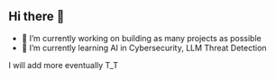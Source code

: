 ## Hi there 👋
- 🔭 I’m currently working on building as many projects as possible
- 🌱 I’m currently learning AI in Cybersecurity, LLM Threat Detection 

I will add more eventually T_T 




<!--
**chandanab12/chandanab12** is a ✨ _special_ ✨ repository because its `README.md` (this file) appears on your GitHub profile.

Here are some ideas to get you started:

- 🔭 I’m currently working on building as many projects as possible
- 🌱 I’m currently learning AI in Cybersecurity, LLM Threat Detection 

I will add more eventually T_T 

